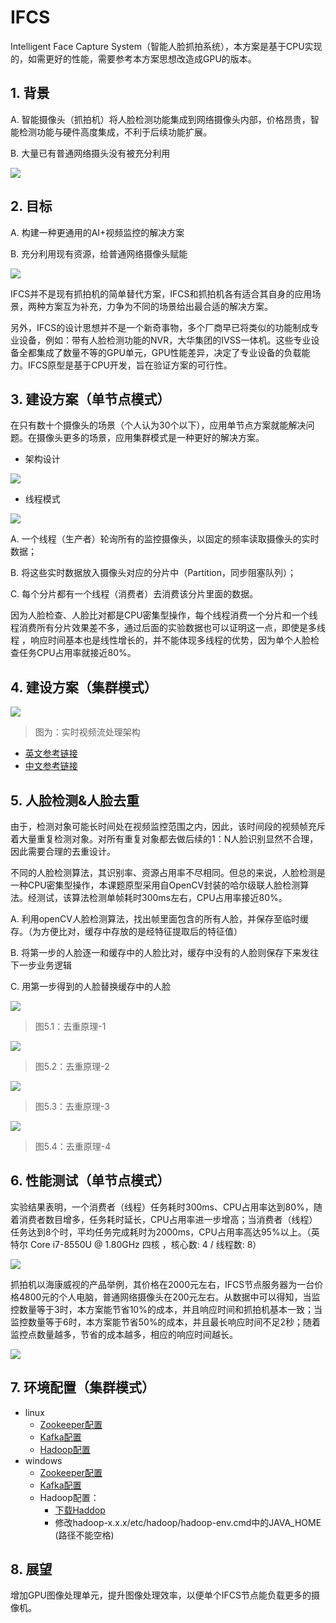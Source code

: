 # IFCS
 Intelligent Face Capture System（智能人脸抓拍系统），本方案是基于CPU实现的，如需更好的性能，需要参考本方案思想改造成GPU的版本。
 
## 1. 背景

A.  智能摄像头（抓拍机）将人脸检测功能集成到网络摄像头内部，价格昂贵，智能检测功能与硬件高度集成，不利于后续功能扩展。

B.  大量已有普通网络摄头没有被充分利用

![](https://github.com/xuzhijvn/ifcs/blob/master/images/background.png)

## 2. 目标

A.  构建一种更通用的AI+视频监控的解决方案

B.  充分利用现有资源，给普通网络摄像头赋能

![](https://github.com/xuzhijvn/ifcs/blob/master/images/aims.png)

IFCS并不是现有抓拍机的简单替代方案，IFCS和抓拍机各有适合其自身的应用场景，两种方案互为补充，力争为不同的场景给出最合适的解决方案。

另外，IFCS的设计思想并不是一个新奇事物，多个厂商早已将类似的功能制成专业设备，例如：带有人脸检测功能的NVR，大华集团的IVSS一体机。这些专业设备全都集成了数量不等的GPU单元，GPU性能差异，决定了专业设备的负载能力。IFCS原型是基于CPU开发，旨在验证方案的可行性。


## 3. 建设方案（单节点模式）

在只有数十个摄像头的场景（个人认为30个以下），应用单节点方案就能解决问题。在摄像头更多的场景，应用集群模式是一种更好的解决方案。

* 架构设计

![](https://github.com/xuzhijvn/ifcs/blob/master/images/architecture.png)

* 线程模式

![](https://github.com/xuzhijvn/ifcs/blob/master/images/thread-model.png)


A.  一个线程（生产者）轮询所有的监控摄像头，以固定的频率读取摄像头的实时数据；

B.  将这些实时数据放入摄像头对应的分片中（Partition，同步阻塞队列）；

C.  每个分片都有一个线程（消费者）去消费该分片里面的数据。


因为人脸检查、人脸比对都是CPU密集型操作，每个线程消费一个分片和一个线程消费所有分片效果差不多，通过后面的实验数据也可以证明这一点，即使是多线程
，响应时间基本也是线性增长的，并不能体现多线程的优势，因为单个人脸检查任务CPU占用率就接近80%。


## 4. 建设方案（集群模式）


[![](https://res.infoq.com/articles/video-stream-analytics-opencv/en/resources/figure1.png)](https://www.infoq.com/articles/video-stream-analytics-opencv "实时视频流处理架构设计")
> 图为：实时视频流处理架构

+ [英文参考链接](https://www.infoq.com/articles/video-stream-analytics-opencv)
+ [中文参考链接](https://infoq.cn/article/video-stream-analytics-opencv)


## 5. 人脸检测&人脸去重

由于，检测对象可能长时间处在视频监控范围之内，因此，该时间段的视频帧充斥着大量重复检测对象。对所有重复对象都去做后续的1：N人脸识别显然不合理，因此需要合理的去重设计。

不同的人脸检测算法，其识别率、资源占用率不尽相同。但总的来说，人脸检测是一种CPU密集型操作，本课题原型采用自OpenCV封装的哈尔级联人脸检测算法。经测试，该算法检测单帧耗时300ms左右，CPU占用率接近80%。


A.  利用openCV人脸检测算法，找出帧里面包含的所有人脸，并保存至临时缓存。（为方便比对，缓存中存放的是经特征提取后的特征值）

B.  将第一步的人脸逐一和缓存中的人脸比对，缓存中没有的人脸则保存下来发往下一步业务逻辑

C.  用第一步得到的人脸替换缓存中的人脸

![](https://github.com/xuzhijvn/ifcs/blob/master/images/deduplicate-1.png)
> 图5.1：去重原理-1

![](https://github.com/xuzhijvn/ifcs/blob/master/images/deduplicate-2.png)
> 图5.2：去重原理-2

![](https://github.com/xuzhijvn/ifcs/blob/master/images/deduplicate-3.png)
> 图5.3：去重原理-3

![](https://github.com/xuzhijvn/ifcs/blob/master/images/deduplicate-4.png)
> 图5.4：去重原理-4

## 6. 性能测试（单节点模式）

实验结果表明，一个消费者（线程）任务耗时300ms、CPU占用率达到80%，随着消费者数目增多，任务耗时延长，CPU占用率进一步增高；当消费者（线程）任务达到8个时，平均任务完成耗时为2000ms，CPU占用率高达95%以上。（英特尔 Core i7-8550U @ 1.80GHz 四核 ，核心数: 4 / 线程数: 8）

![](https://github.com/xuzhijvn/ifcs/blob/master/images/performance-1.png)

抓拍机以海康威视的产品举例，其价格在2000元左右，IFCS节点服务器为一台价格4800元的个人电脑，普通网络摄像头在200元左右。从数据中可以得知，当监控数量等于3时，本方案能节省10%的成本，并且响应时间和抓拍机基本一致；当监控数量等于6时，本方案能节省50%的成本，并且最长响应时间不足2秒；随着监控点数量越多，节省的成本越多，相应的响应时间越长。

![](https://github.com/xuzhijvn/ifcs/blob/master/images/performance-2.png)


    
## 7. 环境配置（集群模式）
+ linux
    + [Zookeeper配置](https://github.com)
    + [Kafka配置](https://github.com)
    + [Hadoop配置](https://github.com)
+ windows
    + [Zookeeper配置](https://www.jianshu.com/p/f7037105db46)
    + [Kafka配置](https://www.jianshu.com/p/64d25dcf8300)
    + Hadoop配置：
      * [下载Haddop](http://hadoop.apache.org/releases.html)
      * 修改hadoop-x.x.x/etc/hadoop/hadoop-env.cmd中的JAVA_HOME (路径不能空格)
     
## 8. 展望

增加GPU图像处理单元，提升图像处理效率，以便单个IFCS节点能负载更多的摄像机。

